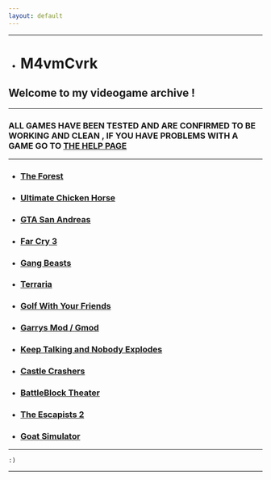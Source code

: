 ```yaml
---
layout: default
---
```


* * *

*   # M4vmCvrk
## Welcome to my videogame archive !

* * *

### ALL GAMES HAVE BEEN TESTED AND ARE CONFIRMED TO BE WORKING AND CLEAN , IF YOU HAVE PROBLEMS WITH A GAME GO TO [THE HELP PAGE](/games/help.md)

* * *

*   ### [The Forest](/games/theforest.md)

*   ### [Ultimate Chicken Horse](/games/ultimatechickenhorse.md)

*   ### [GTA San Andreas](/games/gtasa.md)

*   ### [Far Cry 3](/games/farcry3.md)

*   ### [Gang Beasts](/games/gangbeasts.md)

*   ### [Terraria](/games/terraria.md)

*   ### [Golf With Your Friends](/games/gwyf.md)

*   ### [Garrys Mod / Gmod](/games/gmod.md)

*   ### [Keep Talking and Nobody Explodes](/games/ktane.md)

*   ### [Castle Crashers](/games/castlecrashers.md)

*   ### [BattleBlock Theater](/games/bbt.md)

*   ### [The Escapists 2](/games/te2.md)

*   ### [Goat Simulator](/games/goatsim.md)

* * *

```
:)
```

* * *